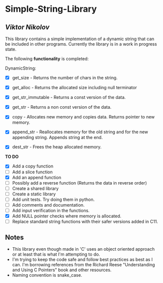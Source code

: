 # Simple-String-Library

## *Viktor Nikolov*

This library contains a simple implementation of a dynamic string that can be included in other programs. Currently the library is in a work in progress state.


The following **functionality** is completed:

DynamicString:
* [x] get_size - Returns the number of chars in the string.
* [x] get_alloc - Returns the allocated size including null terminator
* [x] get_str_immutable - Returns a const version of the data.
* [x] get_str - Returns a non const version of the data. 
* [x] copy - Allocates new memory and copies data. Returns pointer
             to new memory.
* [x] append_str - Reallocates memory for the old string and for the new                appending string. Appends string at the end.
* [x] dest_str - Frees the heap allocated memory.
   

**TO DO**
* [x] Add a copy function
* [ ] Add a slice function
* [X] Add an append function
* [ ] Possibly add a reverse function (Returns the data in reverse order)
* [ ] Create a shared library
* [ ] Create a static library
* [ ] Add unit tests. Try doing them in python.
* [ ] Add comments and documentation. 
* [ ] Add input verification in the functions.
* [X] Add NULL pointer checks where memory is allocated. 
* [ ] Replace standard string functions with their safer versions added in C11. 

## Notes

* This library even though made in 'C' uses an object oriented approach or at least that is what I'm attempting to do.
* I'm trying to keep the code safe and follow best practices as best as I can. I'm borrowing references from the Richard Reese "Understanding and Using C Pointers" book and other resources.
* Naming convention is snake_case.
